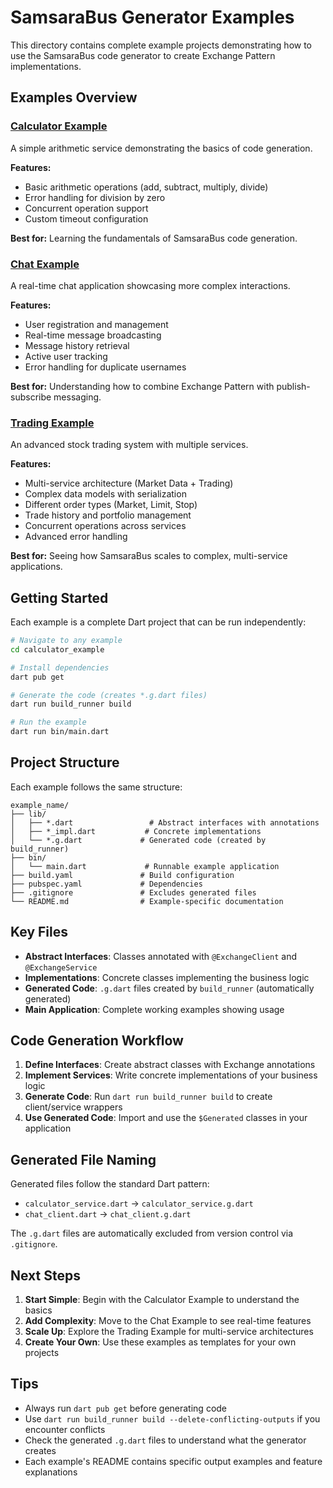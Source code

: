 # SamsaraBus Generator Examples

This directory contains complete example projects demonstrating how to use the SamsaraBus code generator to create Exchange Pattern implementations.

## Examples Overview

### [Calculator Example](calculator_example/)
A simple arithmetic service demonstrating the basics of code generation.

**Features:**
- Basic arithmetic operations (add, subtract, multiply, divide)
- Error handling for division by zero  
- Concurrent operation support
- Custom timeout configuration

**Best for:** Learning the fundamentals of SamsaraBus code generation.

### [Chat Example](chat_example/)
A real-time chat application showcasing more complex interactions.

**Features:**
- User registration and management
- Real-time message broadcasting
- Message history retrieval
- Active user tracking
- Error handling for duplicate usernames

**Best for:** Understanding how to combine Exchange Pattern with publish-subscribe messaging.

### [Trading Example](trading_example/)
An advanced stock trading system with multiple services.

**Features:**
- Multi-service architecture (Market Data + Trading)
- Complex data models with serialization
- Different order types (Market, Limit, Stop)
- Trade history and portfolio management
- Concurrent operations across services
- Advanced error handling

**Best for:** Seeing how SamsaraBus scales to complex, multi-service applications.

## Getting Started

Each example is a complete Dart project that can be run independently:

```bash
# Navigate to any example
cd calculator_example

# Install dependencies
dart pub get

# Generate the code (creates *.g.dart files)
dart run build_runner build

# Run the example
dart run bin/main.dart
```

## Project Structure

Each example follows the same structure:

```
example_name/
├── lib/
│   ├── *.dart                 # Abstract interfaces with annotations
│   ├── *_impl.dart           # Concrete implementations
│   └── *.g.dart             # Generated code (created by build_runner)
├── bin/
│   └── main.dart             # Runnable example application
├── build.yaml               # Build configuration
├── pubspec.yaml             # Dependencies
├── .gitignore               # Excludes generated files
└── README.md                # Example-specific documentation
```

## Key Files

- **Abstract Interfaces**: Classes annotated with `@ExchangeClient` and `@ExchangeService`
- **Implementations**: Concrete classes implementing the business logic
- **Generated Code**: `.g.dart` files created by `build_runner` (automatically generated)
- **Main Application**: Complete working examples showing usage

## Code Generation Workflow

1. **Define Interfaces**: Create abstract classes with Exchange annotations
2. **Implement Services**: Write concrete implementations of your business logic
3. **Generate Code**: Run `dart run build_runner build` to create client/service wrappers
4. **Use Generated Code**: Import and use the `$Generated` classes in your application

## Generated File Naming

Generated files follow the standard Dart pattern:
- `calculator_service.dart` → `calculator_service.g.dart`
- `chat_client.dart` → `chat_client.g.dart`

The `.g.dart` files are automatically excluded from version control via `.gitignore`.

## Next Steps

1. **Start Simple**: Begin with the Calculator Example to understand the basics
2. **Add Complexity**: Move to the Chat Example to see real-time features
3. **Scale Up**: Explore the Trading Example for multi-service architectures
4. **Create Your Own**: Use these examples as templates for your own projects

## Tips

- Always run `dart pub get` before generating code
- Use `dart run build_runner build --delete-conflicting-outputs` if you encounter conflicts
- Check the generated `.g.dart` files to understand what the generator creates
- Each example's README contains specific output examples and feature explanations
